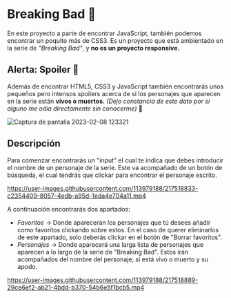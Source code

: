 # Breaking Bad 🧪

En este proyecto a parte de encontrar JavaScript, también podemos encontrar un poquito más de CSS3. Es un proyecto que está ambientado en la serie de *"Breaking Bad"*, y **no es un proyecto responsive.** 

## Alerta: Spoiler 🚨

Además de encontrar HTML5, CSS3 y JavaScript también encontrarás unos pequeños pero intensos spoilers acerca de si los personajes que aparecen en la serie están **vivos o muertos.** *(Dejo constancia de este dato por si alguno me odia directamente sin conocerme)* 🤪

![Captura de pantalla 2023-02-08 123321](https://user-images.githubusercontent.com/113979188/217518749-9cd7739b-cf55-4a92-95f2-6dd593fe2ca2.png)

## Descripción 

Para comenzar encontrarás un "input" el cual te indica que debes introducir el nombre de un personaje de la serie. Este va acompañado de un botón de búsqueda, el cual tendrás que clickar para encontrar el personaje escrito.

https://user-images.githubusercontent.com/113979188/217518833-c2354409-8057-4edb-a95d-1eda4e704a11.mp4

A continuación encontrarás dos apartados: 
- *Favoritos* → Donde aparecerán los personajes que tú desees añadir como favoritos clickando sobre estos. En el caso de querer eliminarlos de este apartado, solo deberás clickar en el botón de "Borrar favoritos". 
- *Personajes* → Donde aparecerá una larga lista de personajes que aparecen a lo largo de la serie de "Breaking Bad". Estos irán acompañados del nombre del personaje, si está vivo o muerto y su apodo. 

https://user-images.githubusercontent.com/113979188/217518889-29ce6ef2-ab21-4bdd-b370-54b6e5f1bcb5.mp4


